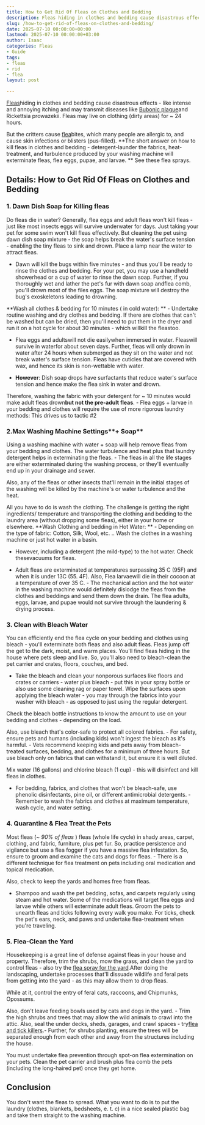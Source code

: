 ```yaml
---
title: How to Get Rid Of Fleas on Clothes and Bedding
description: Fleas hiding in clothes and bedding cause disastrous effects
slug: /how-to-get-rid-of-fleas-on-clothes-and-bedding/
date: 2025-07-10 00:00:00+00:00
lastmod: 2025-07-10 00:00:00+03:00
author: Isaac
categories: Fleas
- Guide
tags:
- fleas
- rid
- flea
layout: post

---
```

[Fleas](https://pestpolicy.com/getting-rid-of-fleas-in-the-carpet/)hiding in clothes and bedding cause disastrous effects - like intense and annoying itching and may transmit diseases like [Bubonic plague](https://www.mayoclinic.org/diseases-conditions/plague/symptoms-causes/syc-20351291)and Rickettsia prowazekii. Fleas may live on clothing (dirty areas) for ~ 24 hours.

But the critters cause [flea](https://pestpolicy.com/how-to-get-rid-of-flea-eggs-on-cats/)bites, which many people are allergic to, and cause skin infections or blisters (pus-filled). **The short answer on how to kill fleas in clothes and bedding - detergent-launder the fabrics, heat-treatment, and turbulence produced by your washing machine will exterminate fleas, flea eggs, pupae, and larvae. ** See these flea sprays.

##  Details: How to Get Rid Of Fleas on Clothes and Bedding

###  1. Dawn Dish Soap for Killing fleas

Do fleas die in water? Generally, flea eggs and adult fleas won't kill fleas - just like most insects eggs will survive underwater for days. Just taking your pet for some swim won't kill fleas effectively. But cleaning the pet using dawn dish soap mixture - the soap helps break the water's surface tension - enabling the tiny fleas to sink and drown. Place a lamp near the water to attract fleas.

- Dawn will kill the bugs within five minutes - and thus you'll be ready to rinse the clothes and bedding. For your pet, you may use a handheld showerhead or a cup of water to rinse the dawn soap. Further, if you thoroughly wet and lather the pet's fur with dawn soap andflea comb, you'll drown most of the files eggs. The soap mixture will destroy the bug's exoskeletons leading to drowning.

**Wash all clothes & bedding for 10 minutes ( in cold water): ** - Undertake routine washing and dry clothes and bedding. If there are clothes that can't be washed but can be dried, then you'll need to put them in the dryer and run it on a hot cycle for about 30 minutes - which willkill the fleastoo.

- Flea eggs and adultswill not die easilywhen immersed in water. Fleaswill survive in waterfor about seven days. Further, fleas will only drown in water after 24 hours when submerged as they sit on the water and not break water's surface tension. Fleas have cuticles that are covered with wax, and hence its skin is non-wettable with water.

- **However**: Dish soap drops have surfactants that reduce water's surface tension and hence make the flea sink in water and drown.

Therefore, washing the fabric with your detergent for ~ 10 minutes would make adult fleas drown**but not the pre-adult fleas**. - Flea eggs + larvae in your bedding and clothes will require the use of more rigorous laundry methods: This drives us to tactic #2

###  2.Max Washing Machine Settings**+ Soap**

Using a washing machine with water + soap will help remove fleas from your bedding and clothes. The water turbulence and heat plus that laundry detergent helps in exterminating the fleas. - The fleas in all the life stages are either exterminated during the washing process, or they'll eventually end up in your drainage and sewer.

Also, any of the fleas or other insects that'll remain in the initial stages of the washing will be killed by the machine's or water turbulence and the heat.

All you have to do is wash the clothing. The challenge is getting the right ingredients/ temperature and transporting the clothing and bedding to the laundry area (without dropping some fleas), either in your home or elsewhere. **Wash Clothing and bedding in Hot Water: ** - Depending on the type of fabric: Cotton, Silk, Wool, etc. .. Wash the clothes in a washing machine or just hot water in a basin.

- However, including a detergent (the mild-type) to the hot water. Check thesevacuums for fleas.

- Adult fleas are exterminated at temperatures surpassing 35 C (95F) and when it is under 13C (55. 4F). Also, Flea larvaewill die in their cocoon at a temperature of over 35 C. - The mechanical action and the hot water in the washing machine would definitely dislodge the fleas from the clothes and beddings and send them down the drain. The flea adults, eggs, larvae, and pupae would not survive through the laundering & drying process.

###  3. Clean with Bleach Water

You can efficiently end the flea cycle on your bedding and clothes using bleach - you'll exterminate both fleas and also adult fleas. Fleas jump off the get to the dark, moist, and warm places. You'll find fleas hiding in the house where pets sleep and live. So, you'll also need to bleach-clean the pet carrier and crates, floors, couches, and bed.

- Take the bleach and clean your nonporous surfaces like floors and crates or carriers - water plus bleach - put this in your spray bottle or also use some cleaning rag or paper towel. Wipe the surfaces upon applying the bleach water - you may through the fabrics into your washer with bleach - as opposed to just using the regular detergent.

Check the bleach bottle instructions to know the amount to use on your bedding and clothes - depending on the load.

Also, use bleach that's color-safe to protect all colored fabrics. - For safety, ensure pets and humans (including kids) won't ingest the bleach as it's harmful. - Vets recommend keeping kids and pets away from bleach-treated surfaces, bedding, and clothes for a minimum of three hours. But use bleach only on fabrics that can withstand it, but ensure it is well diluted.

Mix water (16 gallons) and chlorine bleach (1 cup) - this will disinfect and kill fleas in clothes.

- For bedding, fabrics, and clothes that won't be bleach-safe, use phenolic disinfectants, pine oil, or different antimicrobial detergents. - Remember to wash the fabrics and clothes at maximum temperature, wash cycle, and water setting.

###  4. Quarantine & Flea Treat the Pets

Most fleas (~ *90% of fleas* ) fleas (whole life cycle) in shady areas, carpet, clothing, and fabric, furniture, plus pet fur. So, practice persistence and vigilance but use a flea fogger if you have a massive flea infestation. So, ensure to groom and examine the cats and dogs for fleas. - There is a different technique for flea treatment on pets including oral medication and topical medication.

Also, check to keep the yards and homes free from fleas.

- Shampoo and wash the pet bedding, sofas, and carpets regularly using steam and hot water. Some of the medications will target flea eggs and larvae while others will exterminate adult fleas. Groom the pets to unearth fleas and ticks following every walk you make. For ticks, check the pet's ears, neck, and paws and undertake flea-treatment when you're traveling.

###  5. Flea-Clean the Yard

Housekeeping is a great line of defense against fleas in your house and property. Therefore, trim the shrubs, mow the grass, and clean the yard to control fleas - also try the [flea spray for the yard](https://pestpolicy.com/best-flea-spray-for-yard/).After doing the landscaping, undertake processes that'll dissuade wildlife and feral pets from getting into the yard - as this may allow them to drop fleas.

While at it, control the entry of feral cats, raccoons, and Chipmunks, Opossums.

Also, don't leave feeding bowls used by cats and dogs in the yard. - Trim the high shrubs and trees that may allow the wild animals to crawl into the attic. Also, seal the under decks, sheds, garages, and crawl spaces - try[flea and tick killers](https://pets.webmd.com/flea-tick-control-15/default.htm).- Further, for shrubs planting, ensure the trees will be separated enough from each other and away from the structures including the house.

You must undertake flea prevention through spot-on flea extermination on your pets. Clean the pet carrier and brush plus flea comb the pets (including the long-haired pet) once they get home.

##  Conclusion

You don't want the fleas to spread. What you want to do is to put the laundry (clothes, blankets, bedsheets, e. t. c) in a nice sealed plastic bag and take them straight to the washing machine.